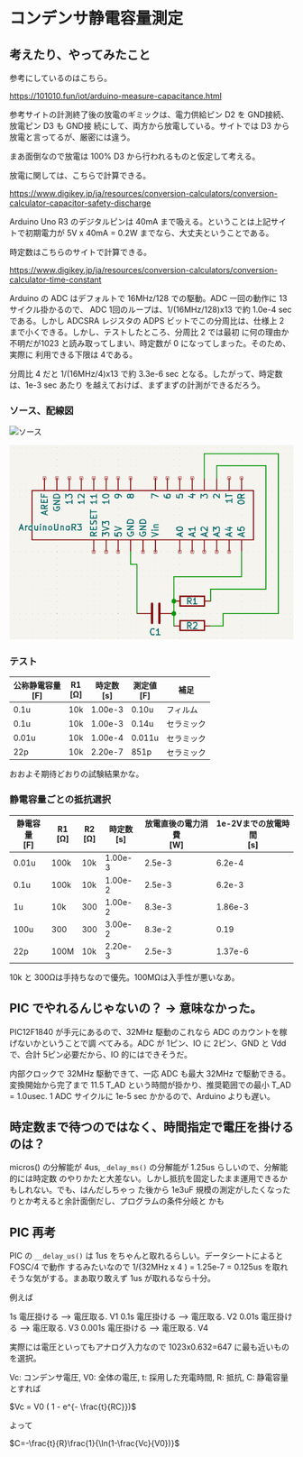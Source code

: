 # コンデンサ静電容量測定

## 考えたり、やってみたこと

参考にしているのはこちら。

https://101010.fun/iot/arduino-measure-capacitance.html

参考サイトの計測終了後の放電のギミックは、電力供給ピン D2 を GND接続、放電ピン D3 も GND接
続にして、両方から放電している。サイトでは D3 から放電と言ってるが、厳密には違う。 

まあ面倒なので放電は 100% D3 から行われるものと仮定して考える。

放電に関しては、こちらで計算できる。

https://www.digikey.jp/ja/resources/conversion-calculators/conversion-calculator-capacitor-safety-discharge

Arduino Uno R3 のデジタルピンは 40mA まで吸える。ということは上記サイトで初期電力が 5V x
40mA = 0.2W までなら、大丈夫ということである。

時定数はこちらのサイトで計算できる。

https://www.digikey.jp/ja/resources/conversion-calculators/conversion-calculator-time-constant

Arduino の ADC はデフォルトで 16MHz/128 での駆動。ADC 一回の動作に 13 サイクル掛かるので、
ADC 1回のループは、1/(16MHz/128)x13 で約 1.0e-4 sec である。しかし ADCSRA レジスタの ADPS
ビットでこの分周比は、仕様上 2 まで小くできる。しかし、テストしたところ、分周比 2 では最初
に何の理由か不明だが1023 と読み取ってしまい、時定数が 0 になってしまった。そのため、実際に
利用できる下限は 4である。

分周比 4 だと 1/(16MHz/4)x13 で約 3.3e-6 sec となる。したがって、時定数は、1e-3 sec あたり
を越えておけば、まずまずの計測ができるだろう。

### ソース、配線図

![ソース](./arduino/main/main.ino)

![配線図](./kicad/CapacityMeasure/静電容量測定配線図.png)

### テスト

|公称静電容量<br>[F]|R1<br>[Ω]|時定数<br>[s]|測定値<br>[F]|補足|
| ---  | --- | ---    | ---   | ---     |
| 0.1u | 10k | 1.00e-3| 0.10u | フィルム|
| 0.1u | 10k | 1.00e-3| 0.14u | セラミック |
| 0.01u| 10k | 1.00e-4| 0.011u| セラミック |
| 22p  | 10k | 2.20e-7| 851p  | セラミック |

おおよそ期待どおりの試験結果かな。

### 静電容量ごとの抵抗選択


|静電容量<br>[F]|R1<br>[Ω]|R2<br>[Ω]|時定数<br>[s]|放電直後の電力消費<br>[W]|1e-2Vまでの放電時間<br>[s]|
|---------------|----------|----------|-------- |-------------------------|-----------|
| 0.01u         | 100k     | 10k      | 1.00e-3 | 2.5e-3 | 6.2e-4 |
| 0.1u          | 100k     | 10k      | 1.00e-2 | 2.5e-3 | 6.2e-3 |
| 1u            | 10k      | 300      | 1.00e-2 | 8.3e-3 | 1.86e-3|
| 100u          | 300      | 300      | 3.00e-2 | 8.3e-2 | 0.19   |
| 22p           | 100M     | 10k      | 2.20e-3 | 2.5e-3 | 1.37e-6 |

10k と 300Ωは手持ちなので優先。100MΩは入手性が悪いなあ。

## PIC でやれるんじゃないの？ → 意味なかった。

PIC12F1840 が手元にあるので、32MHz 駆動のこれなら ADC のカウントを稼げないかということで調
べてみる。ADC が 1ピン、IO に 2ピン、GND と Vdd で、合計 5ピン必要だから、IO 的にはできそうだ。

内部クロックで 32MHz 駆動できて、一応 ADC も最大 32MHz で駆動できる。変換開始から完了まで
11.5 T_AD という時間が掛かり、推奨範囲での最小 T_AD = 1.0usec. 1 ADC サイクルに 1e-5 sec
かかるので、Arduino よりも遅い。

## 時定数まで待つのではなく、時間指定で電圧を掛けるのは？

micros() の分解能が 4us, ``_delay_ms()`` の分解能が 1.25us らしいので、分解能的には時定数
のやりかたと大差ない。しかし抵抗を固定したまま運用できるかもしれない。でも、はんだしちゃっ
た後から 1e3uF 規模の測定がしたくなったりとか考えると余計面倒だし、プログラムの条件分岐と
かも

## PIC 再考

PIC の ``__delay_us()`` は 1us をちゃんと取れるらしい。データシートによると FOSC/4 で動作
するみたいなので 1/(32MHz x 4 ) = 1.25e-7 = 0.125us を取れそうな気がする。まあ取り敢えず
1us が取れるなら十分。

例えば 

1s 電圧掛ける --> 電圧取る. V1
0.1s 電圧掛ける --> 電圧取る. V2
0.01s 電圧掛ける --> 電圧取る. V3
0.001s 電圧掛ける --> 電圧取る. V4

実際には電圧といってもアナログ入力なので 1023x0.632=647 に最も近いものを選択。

Vc: コンデンサ電圧, V0: 全体の電圧, t: 採用した充電時間, R: 抵抗, C: 静電容量とすれば

$Vc = V0 ( 1 - e^{- \frac{t}{RC}})$

よって

$C=-\frac{t}{R}\frac{1}{\ln(1-\frac{Vc}{V0})}$
